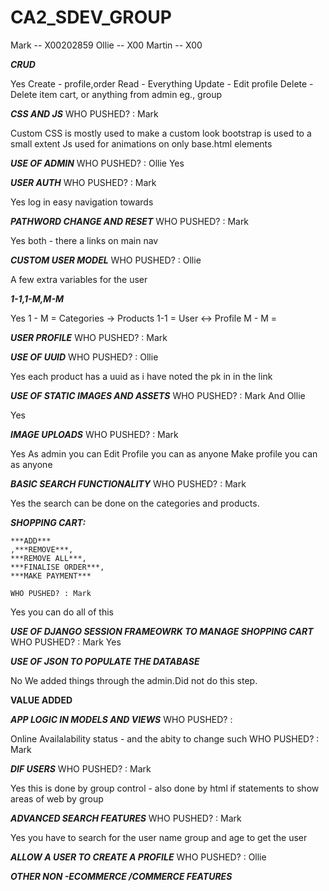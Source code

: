 # CA2_SDEV_GROUP


Mark -- X00202859
Ollie -- X00
Martin -- X00

***CRUD***

Yes
Create - profile,order
Read - Everything
Update - Edit profile
Delete - Delete item cart, or anything from admin eg., group 

***CSS AND JS***
	WHO PUSHED? : Mark
	
Custom CSS is mostly used to make a custom look bootstrap is used to a small extent 
Js used for animations on only base.html elements

***USE OF ADMIN***
	WHO PUSHED? : Ollie
Yes

***USER AUTH***
	WHO PUSHED? : Mark
	
Yes log in easy navigation towards

***PATHWORD CHANGE AND RESET***
	WHO PUSHED? : Mark
	
Yes both - there a links on main nav

***CUSTOM USER MODEL***
	WHO PUSHED? : Ollie 
	
A few extra variables for the user 
	

***1-1,1-M,M-M***

Yes 
1 - M = Categories -> Products
1-1 = User <-> Profile 
M - M = 

***USER PROFILE***
	WHO PUSHED? : Mark

***USE OF UUID***
	WHO PUSHED? : Ollie

Yes each product has a uuid as i have noted the pk in in the link 

***USE OF STATIC IMAGES AND ASSETS***
	WHO PUSHED? : Mark And Ollie

Yes

***IMAGE UPLOADS***
	WHO PUSHED? : Mark
	
Yes 
As admin you can 
Edit Profile you can as anyone
Make profile you can as anyone

***BASIC SEARCH FUNCTIONALITY***
	WHO PUSHED? : Mark
	
Yes the search can be done on the categories and products.

***SHOPPING CART:***

	***ADD***
	,***REMOVE***,
	***REMOVE ALL***,
	***FINALISE ORDER***,
	***MAKE PAYMENT***
	
	WHO PUSHED? : Mark
	
Yes you can do all of this 

***USE OF DJANGO SESSION FRAMEOWRK TO MANAGE SHOPPING CART***
	WHO PUSHED? : Mark
Yes 

***USE OF JSON TO POPULATE THE DATABASE***

No
We added things through the admin.Did not do this step.

******VALUE ADDED******

***APP LOGIC IN MODELS AND VIEWS***
	WHO PUSHED? : 

Online Availalability status - and the abity to change such 	WHO PUSHED? : Mark


***DIF USERS***
	WHO PUSHED? : Mark
	
Yes this is done by group control - also done by html if statements to show areas of web by group 


***ADVANCED SEARCH FEATURES***
	WHO PUSHED? : Mark
	
Yes you have to search for the user name group and age to get the user

***ALLOW A USER TO CREATE A PROFILE***
	WHO PUSHED? : Ollie
	


***OTHER NON -ECOMMERCE /COMMERCE FEATURES***

	



